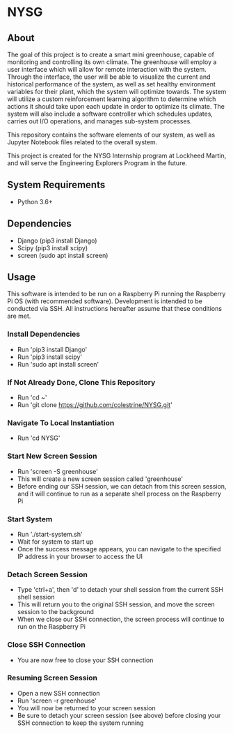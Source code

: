 # NYSG

## About
The goal of this project is to create a smart mini greenhouse, capable of monitoring and controlling its own climate. The greenhouse will employ a user interface which will allow for remote interaction with the system. Through the interface, the user will be able to visualize the current and historical performance of the system, as well as set healthy environment variables for their plant, which the system will optimize towards. The system will utilize a custom reinforcement learning algorithm to determine which actions it should take upon each update in order to optimize its climate. The system will also include a software controller which schedules updates, carries out I/O operations, and manages sub-system processes.

This repository contains the software elements of our system, as well as Jupyter Notebook files related to the overall system.

This project is created for the NYSG Internship program at Lockheed Martin, and will serve the Engineering Explorers Program in the future.

## System Requirements
- Python 3.6+

## Dependencies
- Django (pip3 install Django)
- Scipy (pip3 install scipy)
- screen (sudo apt install screen)

## Usage
This software is intended to be run on a Raspberry Pi running the Raspberry Pi OS (with recommended software). Development is intended to be conducted via SSH. All instructions hereafter assume that these conditions are met.

### Install Dependencies
- Run 'pip3 install Django'
- Run 'pip3 install scipy'
- Run 'sudo apt install screen'

### If Not Already Done, Clone This Repository
- Run 'cd ~'
- Run 'git clone https://github.com/colestrine/NYSG.git'

### Navigate To Local Instantiation
- Run 'cd NYSG'

### Start New Screen Session
- Run 'screen -S greenhouse'
- This will create a new screen session called 'greenhouse'
- Before ending our SSH session, we can detach from this screen session, and it will continue to run as a separate shell process on the Raspberry Pi

### Start System
- Run './start-system.sh'
- Wait for system to start up
- Once the success message appears, you can navigate to the specified IP address in your browser to access the UI

### Detach Screen Session
- Type 'ctrl+a', then 'd' to detach your shell session from the current SSH shell session
- This will return you to the original SSH session, and move the screen session to the background
- When we close our SSH connection, the screen process will continue to run on the Raspberry Pi

### Close SSH Connection
- You are now free to close your SSH connection

### Resuming Screen Session
- Open a new SSH connection
- Run 'screen -r greenhouse'
- You will now be returned to your screen session
- Be sure to detach your screen session (see above) before closing your SSH connection to keep the system running
